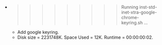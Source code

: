 * >>>>>>>>> Running inst-std-inet-xtra-google-chrome-keyring.sh ...
  * Add google keyring.
  * Disk size = 2231748K. Space Used = 12K. Runtime = 00:00:00:02.
